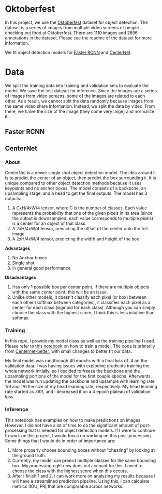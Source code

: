 # Oktoberfest

In this project, we use the [Oktoberfest](https://github.com/a1302z/OktoberfestFoodDataset) dataset for object detection. The dataset is a series of images from multiple video screens of people checking out food at Oktoberfest. There are 1110 images and 2696 annotations in the dataset. Please see the readme of the dataset for more information.

We fit object detection models for [Faster RCNN](https://arxiv.org/pdf/1506.01497.pdf) and [CenterNet](https://arxiv.org/pdf/1904.07850.pdf).

# Data

We split the training data into training and validation sets to evaluate the model. We save the test dataset for inference. Since the images are a series of images from video screens, some of the images are related to each other. As a result, we cannot split the data randomly because images from the same video share information. Instead, we split the data by video. From there, we halve the size of the image (they come very large) and normalize it.

## Faster RCNN


## CenterNet

### About

CenterNet is a newer single shot object detection model. The idea around it is to predict the center of an object, then predict the box surrounding it. It is unique compared to other object detection methods because it uses keypoints and no anchor boxes. The model consists of a backbone, an upsampling stage, and a head to get the final outputs. The model has 3 outputs:

1. A CxH/4xW/4 tensor, where C is the number of classes. Each value represents the probability that one of the given pixels in its area (since the output is downsampled, each value corresponds to multiple pixels) is a center for an object of that class.
2. A 2xH/4xW/4 tensor, predicting the offset of the center onto the full image
3. A 2xH/4xW/4 tensor, predicting the width and height of the box

<b> Advantages </b>

1. No Anchor boxes
2. Single shot
3. In general good performance

<b> Disadvantages </b>

1. Has only 1 possible box per center point. If there are multiple objects with the same center point, this will be an issue.
2. Unlike other models, it doesn't classify each pixel (or box) between each other (softmax between categories), it classifies each pixel as a center for each class (sigmoid for each class). Although you can simply choose the class with the highest score, I think this is less intuitive than softmax.

### Training

In this repo, I provide my model class as well as the training pipeline I used. Please refer to [this notebook](code/centernet/train_example.ipynb) on how to train a model. The code is primarily from [Centernet-better](https://github.com/FateScript/CenterNet-better), with small changes to better fit our data.

My final model was run through 40 epochs with a final loss of .4 on the validation data. I was having issues with exploding gradients training the whole network initially, so I decided to freeze the backbone and the upsampling portions of the model for the first couple epochs. Afterwards, the model was run updating the backbone and upsample with learning rate 1/9 and 1/6 the size of my head learning rate, respectively. My head learning rate started as .001, and I decreased it on a 4 epoch plateau of validation loss.

### Inference

This notebook has examples on how to make predictions on images. However, I did not have a lot of time to do the significant amount of post-processing that is needed for object detection models. If I were to continue to work on this project, I would focus on working on this post-processing. Some things that I would do in order of importance are:

1. More properly choose bounding boxes without "cheating" by looking at the ground truth.
2. Currently, my model can predict multiple classes for the same bounding box. My processing right now does not account for this. I need to choose the class with the highest score when this occurs.
3. After I finish 1 and 2, I can work more on analyzing my results because I will have a streamlined prediction pipeline. Using this, I can calculate metrics (IOU, PR) that are comparable across networks.
